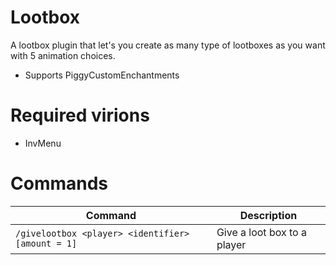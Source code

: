# Lootbox
A lootbox plugin that let's you create as many type of lootboxes as you want with 5 animation choices.
 - Supports PiggyCustomEnchantments

# Required virions
 - InvMenu

# Commands
| Command | Description |
| --- | --- |
| `/givelootbox <player> <identifier> [amount = 1]` | Give a loot box to a player |
